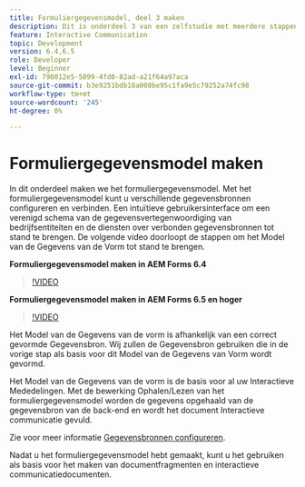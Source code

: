 ```yaml
---
title: Formuliergegevensmodel, deel 3 maken
description: Dit is onderdeel 3 van een zelfstudie met meerdere stappen voor het maken van uw eerste interactieve communicatiedocument. In dit onderdeel maken we het formuliergegevensmodel. Het Model van de Gegevens van de vorm staat u toe om met ongelijksoortige gegevensbronnen te vormen en te verbinden.Het verstrekt een intuïtieve gebruikersinterface om een verenigd schema van de gegevensvertegenwoordiging van bedrijfsentiteiten en de diensten over verbonden gegevensbronnen tot stand te brengen.De volgende video loopt door de stappen om het Model van de Gegevens van de Vorm tot stand te brengen.
feature: Interactive Communication
topic: Development
version: 6.4,6.5
role: Developer
level: Beginner
exl-id: 798012e5-5099-4fd0-82ad-a21f64a97aca
source-git-commit: b3e9251bdb18a008be95c1fa9e5c79252a74fc98
workflow-type: tm+mt
source-wordcount: '245'
ht-degree: 0%

---
```


# Formuliergegevensmodel maken

In dit onderdeel maken we het formuliergegevensmodel. Met het formuliergegevensmodel kunt u verschillende gegevensbronnen configureren en verbinden. Een intuïtieve gebruikersinterface om een verenigd schema van de gegevensvertegenwoordiging van bedrijfsentiteiten en de diensten over verbonden gegevensbronnen tot stand te brengen. De volgende video doorloopt de stappen om het Model van de Gegevens van de Vorm tot stand te brengen.

**Formuliergegevensmodel maken in AEM Forms 6.4**

>[!VIDEO](https://video.tv.adobe.com/v/27763?quality=12&learn=on)

**Formuliergegevensmodel maken in AEM Forms 6.5 en hoger**

>[!VIDEO](https://video.tv.adobe.com/v/27765?quality=12&learn=on)

Het Model van de Gegevens van de vorm is afhankelijk van een correct gevormde Gegevensbron. Wij zullen de Gegevensbron gebruiken die in de vorige stap als basis voor dit Model van de Gegevens van Vorm wordt gevormd.

Het Model van de Gegevens van de vorm is de basis voor al uw Interactieve Mededelingen. Met de bewerking Ophalen/Lezen van het formuliergegevensmodel worden de gegevens opgehaald van de gegevensbron van de back-end en wordt het document Interactieve communicatie gevuld.

Zie voor meer informatie [Gegevensbronnen configureren](parttwo.md).

Nadat u het formuliergegevensmodel hebt gemaakt, kunt u het gebruiken als basis voor het maken van documentfragmenten en interactieve communicatiedocumenten.
